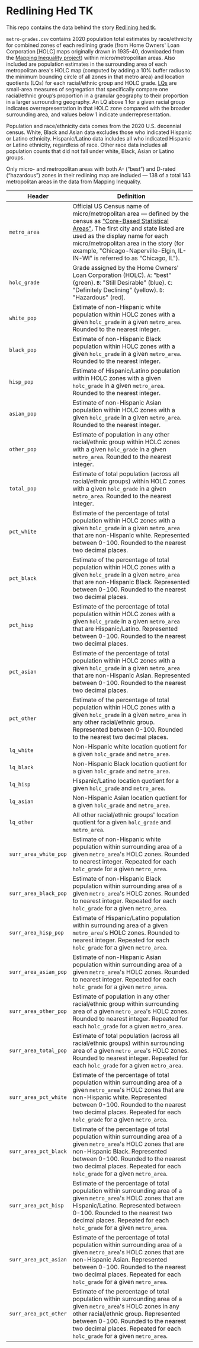 # Redlining Hed TK

This repo contains the data behind the story [Redlining hed tk](https://projects.fivethirtyeight.com/redlining-slug-tk/).

`metro-grades.csv` contains 2020 population total estimates by race/ethnicity for combined zones of each redlining grade (from Home Owners' Loan Corporation [HOLC] maps originally drawn in 1935-40, downloaded from the [Mapping Inequality project](https://dsl.richmond.edu/panorama/redlining/#loc=5/37.8/-97.9&maps=0)) within micro/metropolitan areas. Also included are population estimates in the surrounding area of each metropolitan area's HOLC map (computed by adding a 10% buffer radius to the minimum bounding circle of all zones in that metro area) and location quotients (LQs) for each racial/ethnic group and HOLC grade. [LQs](https://belonging.berkeley.edu/technical-appendix#footnote34_cnxakh3) are small-area measures of segregation that specifically compare one racial/ethnic group’s proportion in a granular geography to their proportion in a larger surrounding geography. An LQ above 1 for a given racial group indicates overrepresentation in that HOLC zone compared with the broader surrounding area, and values below 1 indicate underrepresentation.

Population and race/ethnicity data comes from the 2020 U.S. decennial census. White, Black and Asian data excludes those who indicated Hispanic or Latino ethnicity. Hispanic/Latino data includes all who indicated Hispanic or Latino ethnicity, regardless of race. Other race data includes all population counts that did not fall under white, Black, Asian or Latino groups.

Only micro- and metropolitan areas with both A- (“best”) and D-rated (“hazardous”) zones in their redlining map are included — 138 of a total 143 metropolitan areas in the data from Mapping Inequality.

Header | Definition
--- | ---
`metro_area` | Official US Census name of micro/metropolitan area — defined by the census as ["Core-Based Statistical Areas"](https://www.census.gov/topics/housing/housing-patterns/about/core-based-statistical-areas.html). The first city and state listed are used as the display name for each micro/metropolitan area in the story (for example, "Chicago-Naperville-Elgin, IL-IN-WI" is referred to as "Chicago, IL").
`holc_grade` | Grade assigned by the Home Owners' Loan Corporation (HOLC). `A`: "best" (green). `B`: "Still Desirable" (blue). `C`: "Definitely Declining" (yellow). `D`: "Hazardous" (red).
`white_pop` | Estimate of non-Hispanic white population within HOLC zones with a given `holc_grade` in a given `metro_area`. Rounded to the nearest integer.
`black_pop` | Estimate of non-Hispanic Black population within HOLC zones with a given `holc_grade` in a given `metro_area`. Rounded to the nearest integer.
`hisp_pop` | Estimate of Hispanic/Latino population within HOLC zones with a given `holc_grade` in a given `metro_area`. Rounded to the nearest integer.
`asian_pop` | Estimate of non-Hispanic Asian population within HOLC zones with a given `holc_grade` in a given `metro_area`. Rounded to the nearest integer.
`other_pop` | Estimate of population in any other racial/ethnic group within HOLC zones with a given `holc_grade` in a given `metro_area`. Rounded to the nearest integer.
`total_pop` | Estimate of total population (across all racial/ethnic groups) within HOLC zones with a given `holc_grade` in a given `metro_area`. Rounded to the nearest integer.
`pct_white` | Estimate of the percentage of total population within HOLC zones with a given `holc_grade` in a given `metro_area` that are non-Hispanic white. Represented between 0-100. Rounded to the nearest two decimal places.
`pct_black` | Estimate of the percentage of total population within HOLC zones with a given `holc_grade` in a given `metro_area` that are non-Hispanic Black. Represented between 0-100. Rounded to the nearest two decimal places.
`pct_hisp` | Estimate of the percentage of total population within HOLC zones with a given `holc_grade` in a given `metro_area` that are Hispanic/Latino. Represented between 0-100. Rounded to the nearest two decimal places.
`pct_asian` | Estimate of the percentage of total population within HOLC zones with a given `holc_grade` in a given `metro_area` that are non-Hispanic Asian. Represented between 0-100. Rounded to the nearest two decimal places.
`pct_other` | Estimate of the percentage of total population within HOLC zones with a given `holc_grade` in a given `metro_area` in any other racial/ethnic group. Represented between 0-100. Rounded to the nearest two decimal places.
`lq_white` | Non-Hispanic white location quotient for a given `holc_grade` and `metro_area`.
`lq_black` | Non-Hispanic Black location quotient for a given `holc_grade` and `metro_area`.
`lq_hisp` | Hispanic/Latino location quotient for a given `holc_grade` and `metro_area`.
`lq_asian` | Non-Hispanic Asian location quotient for a given `holc_grade` and `metro_area`.
`lq_other` | All other racial/ethnic groups' location quotient for a given `holc_grade` and `metro_area`.
`surr_area_white_pop` | Estimate of non-Hispanic white population within surrounding area of a given `metro_area`'s HOLC zones. Rounded to nearest integer. Repeated for each `holc_grade` for a given `metro_area`.
`surr_area_black_pop` | Estimate of non-Hispanic Black population within surrounding area of a given `metro_area`'s HOLC zones. Rounded to nearest integer. Repeated for each `holc_grade` for a given `metro_area`.
`surr_area_hisp_pop` | Estimate of Hispanic/Latino population within surrounding area of a given `metro_area`'s HOLC zones. Rounded to nearest integer. Repeated for each `holc_grade` for a given `metro_area`.
`surr_area_asian_pop` | Estimate of non-Hispanic Asian population within surrounding area of a given `metro_area`'s HOLC zones. Rounded to nearest integer. Repeated for each `holc_grade` for a given `metro_area`.
`surr_area_other_pop` | Estimate of population in any other racial/ethnic group within surrounding area of a given `metro_area`'s HOLC zones. Rounded to nearest integer. Repeated for each `holc_grade` for a given `metro_area`.
`surr_area_total_pop` | Estimate of total population (across all racial/ethnic groups) within surrounding area of a given `metro_area`'s HOLC zones. Rounded to nearest integer. Repeated for each `holc_grade` for a given `metro_area`.
`surr_area_pct_white` | Estimate of the percentage of total population within surrounding area of a given `metro_area`'s HOLC zones that are non-Hispanic white. Represented between 0-100. Rounded to the nearest two decimal places. Repeated for each `holc_grade` for a given `metro_area`.
`surr_area_pct_black` | Estimate of the percentage of total population within surrounding area of a given `metro_area`'s HOLC zones that are non-Hispanic Black. Represented between 0-100. Rounded to the nearest two decimal places. Repeated for each `holc_grade` for a given `metro_area`.
`surr_area_pct_hisp` | Estimate of the percentage of total population within surrounding area of a given `metro_area`'s HOLC zones that are Hispanic/Latino. Represented between 0-100. Rounded to the nearest two decimal places. Repeated for each `holc_grade` for a given `metro_area`.
`surr_area_pct_asian` | Estimate of the percentage of total population within surrounding area of a given `metro_area`'s HOLC zones that are non-Hispanic Asian. Represented between 0-100. Rounded to the nearest two decimal places. Repeated for each `holc_grade` for a given `metro_area`.
`surr_area_pct_other` | Estimate of the percentage of total population within surrounding area of a given `metro_area`'s HOLC zones in any other racial/ethnic group. Represented between 0-100. Rounded to the nearest two decimal places. Repeated for each `holc_grade` for a given `metro_area`.
